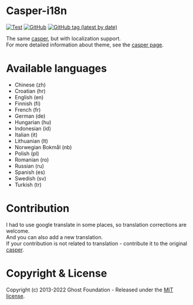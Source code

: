 # Casper-i18n

[![Test](https://github.com/GenZmeY/Casper-i18n/workflows/Test/badge.svg)](https://github.com/GenZmeY/Casper-i18n/actions)
[![GitHub](https://img.shields.io/github/license/GenZmeY/Casper-i18n)](LICENSE)
[![GitHub tag (latest by date)](https://img.shields.io/github/v/tag/GenZmeY/Casper-i18n)](https://github.com/GenZmeY/Casper-i18n/tags)

The same [casper](https://github.com/TryGhost/Casper), but with localization support.  
For more detailed information about theme, see the [casper page](https://github.com/TryGhost/Casper).

# Available languages
- Chinese (zh)
- Croatian (hr)
- English (en)
- Finnish (fi)
- French (fr)
- German (de)
- Hungarian (hu)
- Indonesian (id)
- Italian (it)
- Lithuanian (lt)
- Norwegian Bokmål (nb)
- Polish (pl)
- Romanian (ro)
- Russian (ru)
- Spanish (es)
- Swedish (sv)
- Turkish (tr)

# Contribution

I had to use google translate in some places, so translation corrections are welcome.  
And you can also add a new translation.  
If your contribution is not related to translation - contribute it to the original [casper](https://github.com/TryGhost/Casper).  

# Copyright & License

Copyright (c) 2013-2022 Ghost Foundation - Released under the [MIT license](LICENSE).  